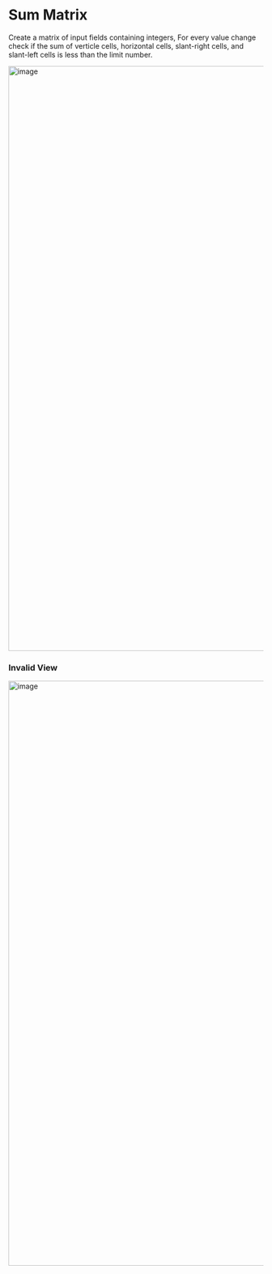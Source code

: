 # Sum Matrix 
Create a matrix of input fields containing integers, For every value change check if the sum of verticle cells, horizontal cells, slant-right cells, and slant-left cells is less than the limit number.

<img width="1154" alt="image" src="https://github.com/shlomielbaz/matrix-assignment/assets/426076/6e4fa3ff-2a3e-4da7-9567-ee3563c546dc">

### Invalid View
<img width="1154" alt="image" src="https://github.com/shlomielbaz/matrix-assignment/assets/426076/52779282-d308-49d2-8c63-49beb61ef481">

